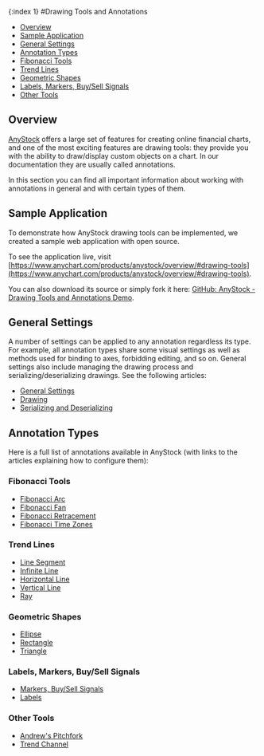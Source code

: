 {:index 1}
#Drawing Tools and Annotations

* [Overview](#overview)
* [Sample Application](#sample_application)
* [General Settings](#general_settings)
* [Annotation Types](#annotation_types)
 * [Fibonacci Tools](#fibonacci_tools)
 * [Trend Lines](#trend_lines)
 * [Geometric Shapes](#geometric_shapes)
 * [Labels, Markers, Buy/Sell Signals](#signals)
 * [Other Tools](#other_tools)

## Overview

[AnyStock](../Overview) offers a large set of features for creating online financial charts, and one of the most exciting features are drawing tools: they provide you with the ability to draw/display custom objects on a chart. In our documentation they are usually called annotations.

In this section you can find all important information about working with annotations in general and with certain types of them.

## Sample Application

To demonstrate how AnyStock drawing tools can be implemented, we created a sample web application with open source.

To see the application live, visit [https://www.anychart.com/products/anystock/overview/#drawing-tools](https://www.anychart.com/products/anystock/overview/#drawing-tools).

You can also download its source or simply fork it here: [GitHub: AnyStock - Drawing Tools and Annotations Demo](https://github.com/AnyChart/anystock-drawing-tools-and-annotations-demo).

## General Settings

A number of settings can be applied to any annotation regardless its type. For example, all annotation types share some visual settings as well as methods used for binding to axes, forbidding editing, and so on. General settings also include managing the drawing process and serializing/deserializing drawings. See the following articles:

* [General Settings](General_Settings)
* [Drawing](Drawing)
* [Serializing and Deserializing](Serializing_Deserializing)

## Annotation Types

Here is a full list of annotations available in AnyStock (with links to the articles explaining how to configure them):

### Fibonacci Tools

* [Fibonacci Arc](Fibonacci_Arc)
* [Fibonacci Fan](Fibonacci_Fan)
* [Fibonacci Retracement](Fibonacci_Retracement)
* [Fibonacci Time Zones](Fibonacci_Time_Zones)

### Trend Lines

* [Line Segment](Line_Segment)
* [Infinite Line](Infinite_Line)
* [Horizontal Line](Horizontal_Line)
* [Vertical Line](Vertical_Line)
* [Ray](Ray)

### Geometric Shapes

* [Ellipse](Ellipse)
* [Rectangle](Rectangle)
* [Triangle](Triangle)

<a name="signals"></a>
### Labels, Markers, Buy/Sell Signals

* [Markers, Buy/Sell Signals](Marker)
* [Labels](Label)

### Other Tools

* [Andrew's Pitchfork](Andrews_Pitchfork)
* [Trend Channel](Trend_Channel)
